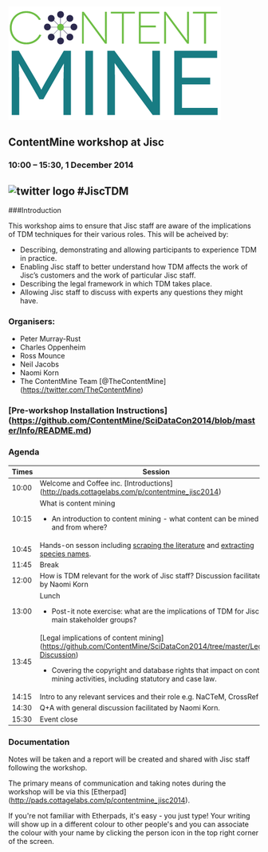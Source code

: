 ![ContentMine logo](https://github.com/ContentMine/ebi_workshop_20141006/raw/master/setup/CM_logo.png)

## ContentMine workshop at Jisc
### 10:00 – 15:30, 1 December 2014 

## <img src="http://www.biddlestudios.com/images/twitter_favicon.png" alt="twitter logo" style="width:10px;height:10px"> \#JiscTDM

###Introduction

This workshop aims to ensure that Jisc staff are aware of the implications of TDM techniques for their various roles.  This will be acheived by:

* Describing, demonstrating and allowing participants to experience TDM in practice.
* Enabling Jisc staff to better understand how TDM affects the work of Jisc’s customers and the work of particular Jisc staff.
* Describing the legal framework in which TDM takes place.
* Allowing Jisc staff to discuss with experts any questions they might have.


### Organisers:

* Peter Murray-Rust
* Charles Oppenheim
* Ross Mounce
* Neil Jacobs
* Naomi Korn
* The ContentMine Team [@TheContentMine] (https://twitter.com/TheContentMine)

### [Pre-workshop Installation Instructions] (https://github.com/ContentMine/SciDataCon2014/blob/master/Info/README.md)

### Agenda
|Times         | Session |
---------------| ------------------------------------------------------------------------
|10:00| Welcome and Coffee inc. [Introductions] (http://pads.cottagelabs.com/p/contentmine_jisc2014)|
|10:15| What is content mining <ul><li>An introduction to content mining - what content can be mined and from where?</li></ul>|
|10:45| Hands-on sesson including [scraping the literature](https://github.com/ContentMine/SciDataCon2014/tree/master/Scraping) and [extracting species names](https://github.com/ContentMine/ebi_workshop_20141006/blob/master/sessions/4_AMI/ami-species_demo.md).|
|11:45| Break |
|12:00| How is TDM relevant for the work of Jisc staff? Discussion facilitated by Naomi Korn |
|13:00| Lunch <ul><li>Post-it note exercise: what are the implications of TDM for Jisc's main stakeholder groups? |
|13:45|[Legal implications of content mining</li></ul>] (https://github.com/ContentMine/SciDataCon2014/tree/master/Legal-Discussion) <ul><li> Covering the copyright and database rights that impact on contact mining activities, including statutory and case law.</li></ul>|
|14:15| Intro to any relevant services and their role e.g. NaCTeM, CrossRef|
|14:30| Q+A with general discussion facilitated by Naomi Korn.
|15:30| Event close|

### Documentation

Notes will be taken and a report will be created and shared with Jisc staff following the workshop.

The primary means of communication and taking notes during the workshop will be via this [Etherpad] (http://pads.cottagelabs.com/p/contentmine_jisc2014). 

If you're not familiar with Etherpads, it's easy - you just type! Your writing will show up in a different colour to other people's and you can associate the colour with your name by clicking the person icon in the top right corner of the screen.
